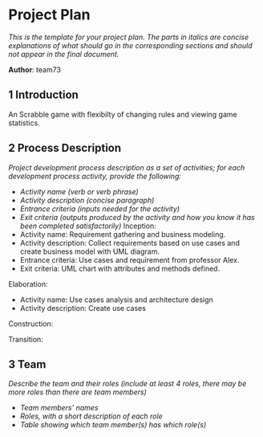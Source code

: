 # Project Plan

*This is the template for your project plan. The parts in italics are concise explanations of what should go in the corresponding sections and should not appear in the final document.*

**Author**: team73

## 1 Introduction

An Scrabble game with flexibilty of changing rules and viewing game statistics.

## 2 Process Description

*Project development process description as a set of activities; for each development process activity, provide the following:*

- *Activity name (verb or verb phrase)*
- *Activity description (concise paragraph)*
- *Entrance criteria (inputs needed for the activity)*
- *Exit criteria (outputs produced by the activity and how you know it has been completed satisfactorily)*
Inception:
- Activity name: Requirement gathering and business modeling.
- Activity description: Collect requirements based on use cases and create business model with UML diagram.
- Entrance criteria: Use cases and requirement from professor Alex.
- Exit criteria: UML chart with attributes and methods defined. 

Elaboration:
- Activity name: Use cases analysis and architecture design
- Activity description: Create use cases 

Construction:

Transition:

## 3 Team

*Describe the team and their roles (include at least 4 roles, there may be more roles than there are team members)*

- *Team members' names*
- *Roles, with a short description of each role*
- *Table showing which team member(s) has which role(s)*
